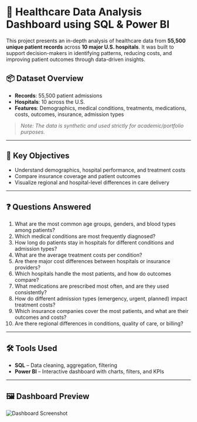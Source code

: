 # 🏥 Healthcare Data Analysis Dashboard using SQL & Power BI

This project presents an in-depth analysis of healthcare data from **55,500 unique patient records** across **10 major U.S. hospitals**. It was built to support decision-makers in identifying patterns, reducing costs, and improving patient outcomes through data-driven insights.

## 📦 Dataset Overview
- **Records**: 55,500 patient admissions
- **Hospitals**: 10 across the U.S.
- **Features**: Demographics, medical conditions, treatments, medications, costs, outcomes, insurance, admission types

> *Note: The data is synthetic and used strictly for academic/portfolio purposes.*

---

## 🎯 Key Objectives
- Understand demographics, hospital performance, and treatment costs
- Compare insurance coverage and patient outcomes
- Visualize regional and hospital-level differences in care delivery

---

## ❓ Questions Answered

1.  What are the most common age groups, genders, and blood types among patients?
2.  Which medical conditions are most frequently diagnosed?
3.  How long do patients stay in hospitals for different conditions and admission types?
4.  What are the average treatment costs per condition?
5.  Are there major cost differences between hospitals or insurance providers?
6.  Which hospitals handle the most patients, and how do outcomes compare?
7.  What medications are prescribed most often, and are they used consistently?
8.  How do different admission types (emergency, urgent, planned) impact treatment costs?
9.  Which insurance companies cover the most patients, and what are their outcomes and costs?
10. Are there regional differences in conditions, quality of care, or billing?

---

## 🛠 Tools Used

- **SQL** – Data cleaning, aggregation, filtering
- **Power BI** – Interactive dashboard with charts, filters, and KPIs

---

## 🖼️ Dashboard Preview

![Dashboard Screenshot](screenshots/dashboard_overview.png)
